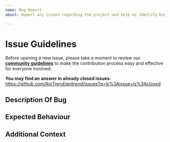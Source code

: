 ```yaml
---
name: Bug Report
about: Report any issues regarding the project and help us identify bugs quicker

---
```


# Issue Guidelines

Before opening a new issue, please take a moment to review our [**community guidelines**](https://github.com/AniTrend/anitrend/blob/master/CONTRIBUTING.md) to make the contribution process easy and effective for everyone involved.

**You may find an answer in already closed issues**:
https://github.com/AniTrend/anitrend/issues?q=is%3Aissue+is%3Aclosed


## Description Of Bug
<!--- A clear and concise description of what the bug is. -->


## Expected Behaviour
<!--- A clear and concise description of what you expect to happen. -->


## Additional Context
<!--- What are you trying to accomplish? Providing context helps us come up with a solution that is most useful in the real world, also include an logs if you have any in this section -->

